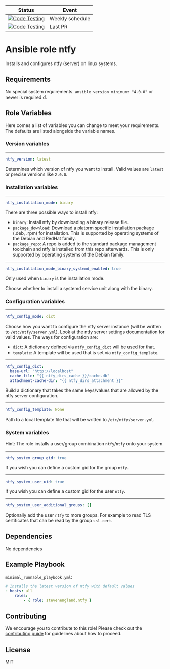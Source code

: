 | Status | Event |
|---|---|
| [![Code Testing](https://github.com/stevenengland/ntfy_ansible_role/actions/workflows/code_testing.yml/badge.svg?event=schedule)](https://github.com/stevenengland/ntfy_ansible_role/actions/workflows/code_testing.yml) | Weekly schedule |
| [![Code Testing](https://github.com/stevenengland/ntfy_ansible_role/actions/workflows/code_testing.yml/badge.svg?event=pull_request)](https://github.com/stevenengland/ntfy_ansible_role/actions/workflows/code_testing.yml) | Last PR |

Ansible role ntfy
=========

Installs and configures ntfy (server) on linux systems.

Requirements
------------

No special system requirements. `ansible_version_minimum: "4.0.0"` or newer is required.d.

Role Variables
--------------

Here comes a list of variables you can change to meet your requirements. The defaults are listed alongside the variable names.

### Version variables
---
```yaml
ntfy_version: latest
```
Determines which version of ntfy you want to install. Valid values are `latest` or precise versions like `2.0.0`.

### Installation variables
---
```yaml
ntfy_installation_mode: binary
```
There are three possible ways to install ntfy:
* `binary`: Install ntfy by downloading a binary release file.
* `package_download`: Download a platorm specific installation package (.deb, .rpm) for installation. This is supported by operating systems of the Debian and RedHat family.
* `package_repo`: A repo is added to the standard package management toolchain and ntfy is installed from this repo afterwards. This is only supported by operating systems of the Debian family.

---
```yaml
ntfy_installation_mode_binary_systemd_enabled: true
```
Only used when `binary` is the installation mode. 

Choose whether to install a systemd service unit along with the binary.


### Configuration variables
---
```yaml
ntfy_config_mode: dict
```
Choose how you want to configure the ntfy server instance (will be written to `/etc/ntfy/server.yml`). Look at the ntfy server settings documentation for valid values. The ways for configuration are:
* `dict`: A dictionary defined via `ntfy_config_dict` will be used for that.
* `template`: A template will be used that is set via `ntfy_config_template`.

---
```yaml
ntfy_config_dict:
  base-url: "http://localhost"
  cache-file: "{{ ntfy_dirs_cache }}/cache.db"
  attachment-cache-dir: "{{ ntfy_dirs_attachment }}"
```
Build a dictionary that takes the same keys/values that are allowed by the ntfy server configuration.

---
```yaml
ntfy_config_template: None
```
Path to a local template file that will be written to `/etc/ntfy/server.yml`.

### System variables

Hint: The role installs a user/group combination `ntfy`/`ntfy` onto your system. 

---
```yaml
ntfy_system_group_gid: true
```
If you wish you can define a custom gid for the group `ntfy`.

---
```yaml
ntfy_system_user_uid: true
```
If you wish you can define a custom gid for the user `ntfy`.

---
```yaml
ntfy_system_user_additional_groups: []
```
Optionally add the user `ntfy` to more groups. For example to read TLS certificates that can be read by the group `ssl-cert`.

Dependencies
------------

No dependencies

Example Playbook
----------------

`minimal_runnable_playbook.yml`:

```yaml
# Installs the latest version of ntfy with default values
- hosts: all
    roles:
        - { role: stevenengland.ntfy }
```

Contributing
-------

We encourage you to contribute to this role! Please check out the
[contributing guide](CONTRIBUTE.md) for guidelines about how to proceed.

License
-------

MIT
